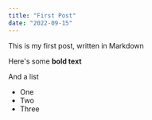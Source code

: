 ```yaml
---
title: "First Post"
date: "2022-09-15"
---
```


This is my first post, written in Markdown

Here's some __bold text__

And a list

* One 
* Two
* Three